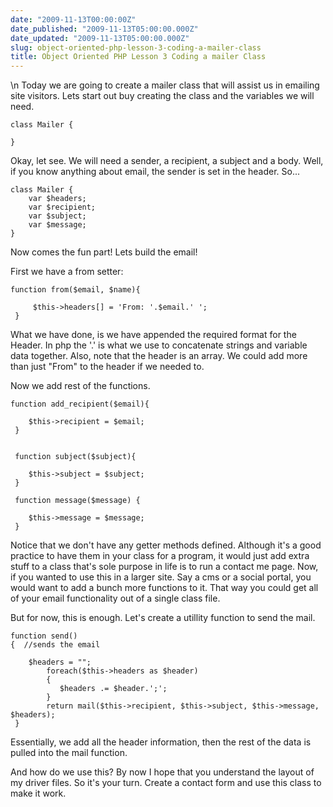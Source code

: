 ```yaml
---
date: "2009-11-13T00:00:00Z"
date_published: "2009-11-13T05:00:00.000Z"
date_updated: "2009-11-13T05:00:00.000Z"
slug: object-oriented-php-lesson-3-coding-a-mailer-class
title: Object Oriented PHP Lesson 3 Coding a mailer Class
---
```


\n    Today we are going to create a mailer class that will assist us in emailing site visitors.  Lets start out buy creating the class and the variables we will need.

    class Mailer {
    
    }
    

Okay, let see.  We will need a sender, a recipient, a subject and a body. Well, if you know anything about email, the sender is set in the header.  So...

    class Mailer {
        var $headers; 
        var $recipient;
        var $subject; 
        var $message;  
    }
    

Now comes the fun part!  Lets build the email!

First we have a from setter: 

    function from($email, $name){ 

         $this->headers[] = 'From: '.$email.' ';
     }
What we have done, is we have appended the required format for the Header.  In php the '.' is what we use to concatenate strings and variable data together.  Also, note that the header is an array.  We could add more than just "From" to the header if we needed to.

Now we add rest of the functions. 

    function add_recipient($email){

        $this->recipient = $email;
     }
    
    
     function subject($subject){  
    
        $this->subject = $subject;
     }
    
     function message($message) {
    
        $this->message = $message;
     }
    

Notice that we don't have any getter methods defined.  Although it's a good practice to have them in your class for a program, it would just add extra stuff to a class that's sole purpose in life is to run a contact me page.  Now, if you wanted to use this in a larger site.  Say a cms or a social portal, you would want to add a bunch more functions to it.  That way you could get all of your email functionality out of a single class file.

But for now, this is enough.  Let's create a utillity function to send the mail.

    function send()
    {  //sends the email
    
        $headers = "";
            foreach($this->headers as $header)
            {
               $headers .= $header.';';
            }
            return mail($this->recipient, $this->subject, $this->message, $headers);
     }
    

Essentially, we add all the header information, then the rest of the data is pulled into the mail function.

And how do we use this?  By now I hope that you understand the layout of my driver files.  So it's your turn.  Create a contact form and use this class to make it work.
